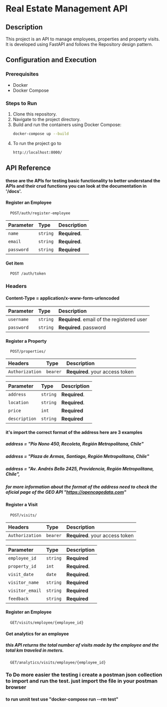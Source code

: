 
# Real Estate Management API

## Description

This project is an API to manage employees, properties and property visits. It is developed using FastAPI and follows the Repository design pattern.

## Configuration and Execution

### Prerequisites

- Docker
- Docker Compose

### Steps to Run

1. Clone this repository.
2. Navigate to the project directory.
3. Build and run the containers using Docker Compose:
   ```sh
   docker-compose up --build
   
4. To run the project go to
      ```sh
   http://localhost:8000/
   
## API Reference
#### these are the APIs for testing basic functionality to better understand the APIs and their crud functions you can look at the documentation in '/docs'.

#### Register an Employee

```http
  POST/auth/register-employee
```

| Parameter | Type     | Description                |
| :-------- | :------- | :------------------------- |
| `name` | `string` | **Required**. |
| `email` | `string` | **Required**.|
| `password` | `string` | **Required**|

#### Get item

```http
  POST /auth/token
```
### Headers
#### Content-Type = application/x-www-form-urlencoded
| Parameter | Type     | Description                       |
| :-------- | :------- | :-------------------------------- |
| `username`      | `string` | **Required**. email of the registered user|
| `password`      | `string` | **Required**. password |


#### Register a Property

```http
  POST/properties/
```
| Headers | Type     | Description                |
| :-------- | :------- | :------------------------- |
| `Authorization` | `bearer` | **Required**. your access token |

| Parameter | Type     | Description                |
| :-------- | :------- | :------------------------- |
| `address` | `string` | **Required**. |
| `location` | `string` | **Required**.|
| `price` | `int` | **Required**|
| `description` | `string` | **Required**|

#### it's import the correct format of the address here are 3 examples
##### address = "Pío Nono 450, Recoleta, Región Metropolitana, Chile"
##### address = "Plaza de Armas, Santiago, Región Metropolitana, Chile"
##### address = "Av. Andrés Bello 2425, Providencia, Región Metropolitana, Chile",
##### for more information about the format of the address need to check the oficial page of the GEO API "https://opencagedata.com"

#### Register a Visit

```http
  POST/visits/
```

| Headers | Type     | Description                |
| :-------- | :------- | :------------------------- |
| `Authorization` | `bearer` | **Required**. your access token |

| Parameter | Type     | Description                |
| :-------- | :------- | :------------------------- |
| `employee_id` | `string` | **Required**|
| `property_id` | `int` | **Required**. |
| `visit_date` | `date` | **Required**.|
| `visitor_name` | `string` | **Required**|
| `visitor_email` | `string` | **Required**|
| `feedback` | `string` | **Required**|

#### Register an Employee

```http
  GET/visits/employee/{employee_id}
```

#### Get analytics for an employee
##### this API returns the total number of visits made by the employee and the total km traveled in meters.


```http
  GET/analytics/visits/employee/{employee_id}
```

### To Do more easier the testing i create a postman json collection to import and run the test. just import the file in your postman browser

#### to run unnit test use "docker-compose run --rm test"
